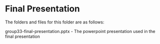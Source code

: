 # Final Presentation

The folders and files for this folder are as follows:

group33-final-presentation.pptx - The powerpoint presentation used in the final presentation
